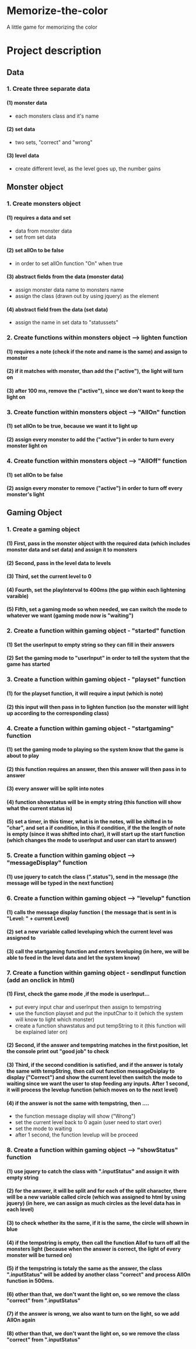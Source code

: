# Memorize-the-color
A little game for memorizing the color 
# Project description
## Data

### 1. Create three separate data
#### (1) monster data
- each monsters class and it's name
#### (2) set data
- two sets, "correct" and "wrong"
#### (3) level data
- create different level, as the level goes up, the number gains

## Monster object

### 1. Create monsters object
#### (1) requires a data and set
- data from monster data
- set from set data
#### (2) set allOn to be false 
- in order to set allOn function "On" when true
#### (3) abstract fields from the data (monster data) 
- assign monster data name to monsters name 
- assign the class (drawn out by using jquery) as the element
#### (4) abstract field from the data (set data)
- assign the name in set data to "statussets"

### 2. Create functions within monsters object         --> lighten function
#### (1) requires a note (check if the note and name is the same) and assign to monster
#### (2) if it matches with monster, than add the ("active"), the light will turn on
#### (3) after 100 ms, remove the ("active"), since we don't want to keep the light on

### 3. Create function within monsters object --> "AllOn" function
#### (1) set allOn to be true, because we want it to light up
#### (2) assign every monster to add the ("active") in order to turn every monster light on

### 4. Create function within monsters object --> "AllOff" function
#### (1) set allOn to be false
#### (2) assign every monster to remove ("active") in order to turn off every monster's light

## Gaming Object

### 1. Create a gaming object
#### (1) First, pass in the monster object with the required data (which includes monster data and set data) and assign it to monsters
#### (2) Second, pass in the level data to levels
#### (3) Third, set the current level to 0
#### (4) Fourth, set the playInterval to 400ms (the gap within each lightening varaible)
#### (5) Fifth, set a gaming mode so when needed, we can switch the mode to whatever we want (gaming mode now is "waiting") 

### 2. Create a function within gaming object - "started" function
#### (1) Set the userInput to empty string so they can fill in their answers
#### (2) Set the gaming mode to "userInput" in order to tell the system that the game has started

### 3. Create a function within gaming object - "playset" function
#### (1) for the playset function, it will require a input (which is note)
#### (2) this input will then pass in to lighten function (so the monster will light up according to the corresponding class)

### 4. Create a function within gaming object - "startgaming" function
#### (1) set the gaming mode to playing so the system know that the game is about to play
#### (2) this function requires an answer, then this answer will then pass in to answer
#### (3) every answer will be split into notes
#### (4) function showstatus will be in empty string (this function will show what the current status is)
#### (5) set a timer, in this timer, what is in the notes, will be shifted in to "char", and set a if condition, in this if condition, if the the length of note is empty (since it was shifted into char), it will start up the start function (which changes the mode to userInput and user can start to answer)

### 5. Create a function within gaming object --> "messageDisplay" function
#### (1) use jquery to catch the class (".status"), send in the message (the message will be typed in the next function)

### 6. Create a function within gaming object --> "levelup" function
#### (1) calls the message display function ( the message that is sent in is "Level: " + current Level)
#### (2) set a new variable called leveluping which the current level was assigned to
#### (3) call the startgaming function and enters leveluping (in here, we will be able to feed in the level data and let the system know)

### 7. Create a function within gaming object - sendInput function (add an onclick in html)
#### (1) First, check the game mode ,if the mode is userInput...
- put every input char and userInput then assign to tempstring
- use the function playset and put the inputChar to it (which the system will know to light which monster) 
- create a function shawstatus and put tempString to it (this function will be explained later on)
#### (2) Second, if the answer and tempstring matches in the first position, let the console print out "good job" to check 
#### (3) Third, if the second condition is satisfied, and if the answer is totaly the same with tempString, then call out function messageDsiplay to display ("Correct") and show the current level then switch the mode to waiting since we want the user to stop feeding any inputs. After 1 second, it will process the levelup function (which moves on to the next level)
#### (4) if the answer is not the same with tempstring, then ....
- the function message display will show ("Wrong")
- set the current level back to 0 again (user need to start over)
- set the mode to waiting
- after 1 second, the function levelup will be proceed

### 8. Create a function within gaming object --> "showStatus" function
#### (1) use jquery to catch the class with ".inputStatus" and assign it with empty string
#### (2) for the answer, it will be split and for each of the split character, there will be a new variable called circle (which was assigned to html by using jquery) (in here, we can assign as much circles as the level data has in each level)
#### (3) to check whether its the same, if it is the same, the circle will shown in blue 
#### (4) if the tempstring is empty, then call the function Allof to turn off all the monsters light (because when the answer is correct, the light of every monster will be turned on)
#### (5) if the tempstring is totaly the same as the answer, the class ".inputStatus" will be added by another class "correct" and process AllOn function in 500ms.
#### (6) other than that, we don't want the light on, so we remove the class "correct" from ".inputStatus"
#### (7) if the answer is wrong, we also want to turn on the light, so we add AllOn again
#### (8) other than that, we don't want the light on, so we remove the class "correct" from ".inputStatus"
